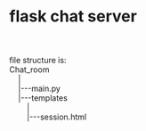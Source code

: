 # flask chat server
<br>
<br>file structure is:
<br>Chat_room
<br>&nbsp;&nbsp;&nbsp;&nbsp|
<br>&nbsp;&nbsp;&nbsp;&nbsp|---main.py
<br>&nbsp;&nbsp;&nbsp;&nbsp|---templates
<br>&nbsp;&nbsp;&nbsp;&nbsp&nbsp;&nbsp;&nbsp;&nbsp|
<br>&nbsp;&nbsp;&nbsp;&nbsp&nbsp;&nbsp;&nbsp;&nbsp|---session.html
